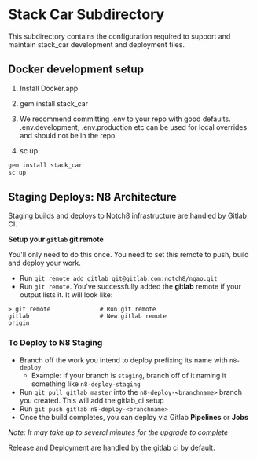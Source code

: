 # Stack Car Subdirectory

This subdirectory contains the configuration required to support and maintain stack_car development and deployment files.

## Docker development setup

1) Install Docker.app 

2) gem install stack_car

3) We recommend committing .env to your repo with good defaults. .env.development, .env.production etc can be used for local overrides and should not be in the repo.

4) sc up

``` bash
gem install stack_car
sc up

```

## Staging Deploys: N8 Architecture

Staging builds and deploys to Notch8 infrastructure are handled by Gitlab CI.

**Setup your `gitlab` git remote**

You'll only need to do this once. You need to set this remote to push, build and deploy your work.
- Run `git remote add gitlab git@gitlab.com:notch8/ngao.git`
- Run `git remote`. You've successfully added the **gitlab** remote if your output lists it. It will look like:
```
> git remote              # Run git remote
gitlab                    # New gitlab remote
origin
```

### To Deploy to N8 Staging

- Branch off the work you intend to deploy prefixing its name with `n8-deploy`
  - Example: If your branch is `staging`, branch off of it naming it something like `n8-deploy-staging`
- Run `git pull gitlab master` into the `n8-deploy-<branchname>` branch you created. This will add the gitlab_ci setup
- Run `git push gitlab n8-deploy-<branchname>`
- Once the build completes, you can deploy via Gitlab **Pipelines** or **Jobs**     

*Note: It may take up to several minutes for the upgrade to complete*

Release and Deployment are handled by the gitlab ci by default.
